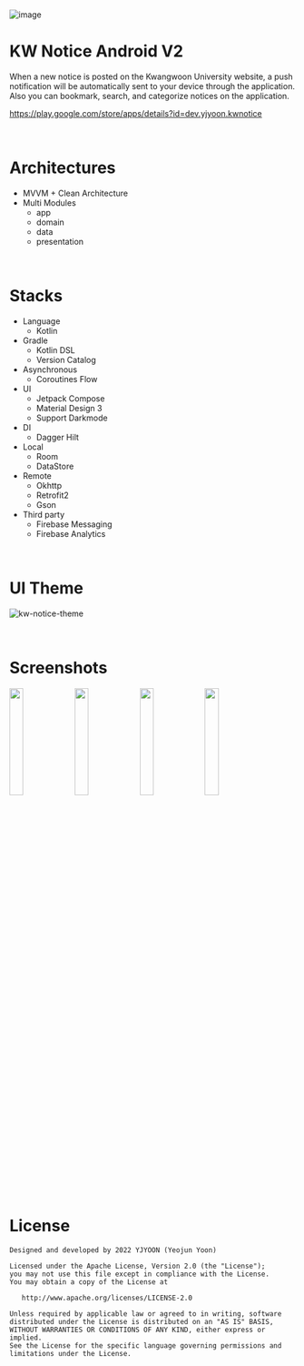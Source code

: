 <br>

![image](https://user-images.githubusercontent.com/72238126/180598251-9c2a726d-6618-45d6-8565-633290d395fa.png)

# KW Notice Android V2

When a new notice is posted on the Kwangwoon University website, a push notification will be automatically sent to your device through the application. Also you can bookmark, search, and categorize notices on the application.

https://play.google.com/store/apps/details?id=dev.yjyoon.kwnotice

<br>

# Architectures
- MVVM + Clean Architecture
- Multi Modules
  - app
  - domain
  - data
  - presentation

<br>

# Stacks
- Language
  - Kotlin
- Gradle
  - Kotlin DSL
  - Version Catalog
- Asynchronous
  - Coroutines Flow
- UI
  - Jetpack Compose
  - Material Design 3
  - Support Darkmode
- DI
  - Dagger Hilt
- Local
  - Room
  - DataStore
- Remote
  - Okhttp
  - Retrofit2
  - Gson
- Third party
  - Firebase Messaging
  - Firebase Analytics

<br>

# UI Theme
![kw-notice-theme](https://user-images.githubusercontent.com/72238126/180598014-9d11a270-793a-4a0d-ad4f-47d27bdd387a.png)

<br>

# Screenshots

<p>
  <img width="22%" src="https://user-images.githubusercontent.com/72238126/180598029-2c5e78df-5fc9-4645-8ddf-c8702b7f0c7b.png">
  <img width="22%" src="https://user-images.githubusercontent.com/72238126/180598032-71850a73-6a92-4512-88e6-a90ab4a3cffa.png">
  <img width="22%" src="https://user-images.githubusercontent.com/72238126/180598038-c3263ad0-e227-4e03-9981-291d1d440e25.png">
  <img width="22%" src="https://user-images.githubusercontent.com/72238126/180598039-8c7ae538-4140-407c-94a7-c91b71eb0ad5.png">
</p>

<br>

# License
```
Designed and developed by 2022 YJYOON (Yeojun Yoon)

Licensed under the Apache License, Version 2.0 (the "License");
you may not use this file except in compliance with the License.
You may obtain a copy of the License at

   http://www.apache.org/licenses/LICENSE-2.0

Unless required by applicable law or agreed to in writing, software
distributed under the License is distributed on an "AS IS" BASIS,
WITHOUT WARRANTIES OR CONDITIONS OF ANY KIND, either express or implied.
See the License for the specific language governing permissions and
limitations under the License.
```
